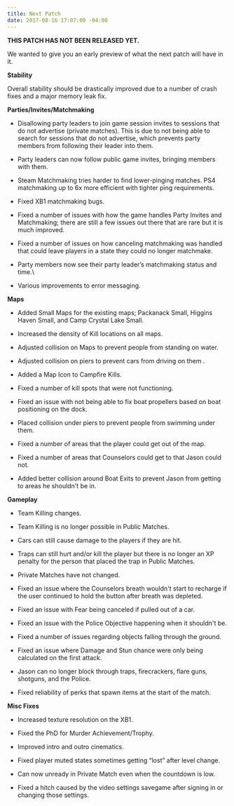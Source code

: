 ```yaml
---
title: Next Patch
date: 2017-08-16 17:07:00 -04:00
---
```


**THIS PATCH HAS NOT BEEN RELEASED YET.**

We wanted to give you an early preview of what the next patch will have in it.

**Stability**

Overall stability should be drastically improved due to a number of crash fixes and a major memory leak fix.

**Parties/Invites/Matchmaking**

* Disallowing party leaders to join game session invites to sessions that do not advertise (private matches). This is due to not being able to search for sessions that do not advertise, which prevents party members from following their leader into them.

* Party leaders can now follow public game invites, bringing members with them.

* Steam Matchmaking tries harder to find lower-pinging matches. PS4 matchmaking up to 6x more efficient with tighter ping requirements.

* Fixed XB1 matchmaking bugs.

* Fixed a number of issues with how the game handles Party Invites and Matchmaking; there are still a few issues out there that are rare but it is much improved.

* Fixed a number of issues on how canceling matchmaking was handled that could leave players in a state they could no longer matchmake.

* Party members now see their party leader’s matchmaking status and time.\\

* Various improvements to error messaging.

**Maps**

* Added Small Maps for the existing maps; Packanack Small, Higgins Haven Small, and Camp Crystal Lake Small.

* Increased the density of Kill locations on all maps.

* Adjusted collision on Maps to prevent people from standing on water.

* Adjusted collision on piers to prevent cars from driving on them .

* Added a Map Icon to Campfire Kills.

* Fixed a number of kill spots that were not functioning.

* Fixed an issue with not being able to fix boat propellers based on boat positioning on the dock.

* Placed collision under piers to prevent people from swimming under them.

* Fixed a number of areas that the player could get out of the map.

* Fixed a number of areas that Counselors could get to that Jason could not.

* Added better collision around Boat Exits to prevent Jason from getting to areas he shouldn't be in.

**Gameplay**

* Team Killing changes.

* Team Killing is no longer possible in Public Matches.

* Cars can still cause damage to the players if they are hit.

* Traps can still hurt and/or kill the player but there is no longer an XP penalty for the person that placed the trap in Public Matches.

* Private Matches have not changed.

* Fixed an issue where the Counselors breath wouldn't start to recharge if the user continued to hold the button after breath was depleted.

* Fixed an issue with Fear being canceled if pulled out of a car.

* Fixed an issue with the Police Objective happening when it shouldn't be.

* Fixed a number of issues regarding objects falling through the ground.

* Fixed an issue where Damage and Stun chance were only being calculated on the first attack.

* Jason can no longer block through traps, firecrackers, flare guns, shotguns, and the Police.

* Fixed reliability of perks that spawn items at the start of the match.

**Misc Fixes**

* Increased texture resolution on the XB1.

* Fixed the PhD for Murder Achievement/Trophy.

* Improved intro and outro cinematics.

* Fixed player muted states sometimes getting “lost” after level change.

* Can now unready in Private Match even when the countdown is low.

* Fixed a hitch caused by the video settings savegame after signing in or changing those settings.